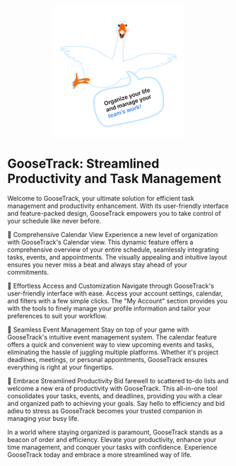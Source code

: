 <div style="text-align: center;  ">
  <img src="./public/goose.png" alt="GooseTrack" />
</div>

# GooseTrack: Streamlined Productivity and Task Management

Welcome to GooseTrack, your ultimate solution for efficient task management and
productivity enhancement. With its user-friendly interface and feature-packed
design, GooseTrack empowers you to take control of your schedule like never
before.

📅 Comprehensive Calendar View Experience a new level of organization with
GooseTrack's Calendar view. This dynamic feature offers a comprehensive overview
of your entire schedule, seamlessly integrating tasks, events, and appointments.
The visually appealing and intuitive layout ensures you never miss a beat and
always stay ahead of your commitments.

🔧 Effortless Access and Customization Navigate through GooseTrack's
user-friendly interface with ease. Access your account settings, calendar, and
filters with a few simple clicks. The "My Account" section provides you with the
tools to finely manage your profile information and tailor your preferences to
suit your workflow.

📆 Seamless Event Management Stay on top of your game with GooseTrack's
intuitive event management system. The calendar feature offers a quick and
convenient way to view upcoming events and tasks, eliminating the hassle of
juggling multiple platforms. Whether it's project deadlines, meetings, or
personal appointments, GooseTrack ensures everything is right at your
fingertips.

🚀 Embrace Streamlined Productivity Bid farewell to scattered to-do lists and
welcome a new era of productivity with GooseTrack. This all-in-one tool
consolidates your tasks, events, and deadlines, providing you with a clear and
organized path to achieving your goals. Say hello to efficiency and bid adieu to
stress as GooseTrack becomes your trusted companion in managing your busy life.

In a world where staying organized is paramount, GooseTrack stands as a beacon
of order and efficiency. Elevate your productivity, enhance your time
management, and conquer your tasks with confidence. Experience GooseTrack today
and embrace a more streamlined way of life.
